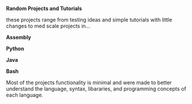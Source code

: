 
**Random Projects and Tutorials**

these projects range from testing ideas and simple tutorials with little changes to
med scale projects in...

   **Assembly**

   **Python**

   **Java**

   **Bash**


Most of the projects functionality is minimal and were made to better understand the language, syntax, libararies, and programming concepts
of each language.
